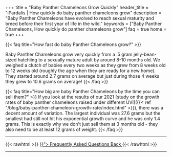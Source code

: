 +++
title = "Baby Panther Chameleons Grow Quickly"
header_title = "iPardalis | How quickly do baby panther chameleons grow"
description = "Baby Panther Chameleons have evolved to reach sexual maturity and breed before their first year of life in the wild."
keywords = ["Baby Panther Chameleons, How quickly do panther chameleons grow"]
faq = true
home = true
+++


{{< faq title="How fast do baby Panther Chameleons grow?" >}} 

Baby Panther Chameleons grow very quickly from a .5 gram jelly-bean-sized hatchling to a sexually mature adult by around 8-10 months old. We weighed a clutch of babies every two weeks as they grew from 8 weeks old to 12 weeks old (roughly the age when they are ready for a new home). They started around 2.7 grams on average but just during those 4 weeks they grew to 10.6 grams on average! 
{{< /faq >}}

{{< faq title="How big are baby Panther Chameleons by the time you can sell them?" >}}
If you look at the results of our 2021 [study on the growth rates of baby panther chameleons raised under different UVI]({{< ref "/blog/baby-panther-chameleon-growth-rate/index.html" >}}), there was a decent amount of variation. The largest individual was 27.6 grams but the smallest had still not hit his exponential growth curve and he was only 1.4 grams. This is exactly why we don't just sell them at 3 months old - they also need to be at least 12 grams of weight. 
{{< /faq >}}

<hr>
{{< rawhtml >}}
<a class="btn btn-template-main" href="{{< ref "/faq" >}}"> Frequently Asked Questions <i class="fas fa-backward"></i> Back </a>
{{< /rawhtml >}}
<hr>
